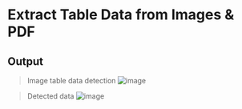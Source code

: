 # Extract Table Data from Images & PDF

## Output

> Image table data detection 
![image](https://user-images.githubusercontent.com/44643948/203154121-26fd51ee-5338-4f3d-8d2d-af4e8fd93fe2.png)

> Detected data
![image](https://user-images.githubusercontent.com/44643948/203154593-e9c07dc7-01e4-4549-b141-7933ff6f8436.png)

